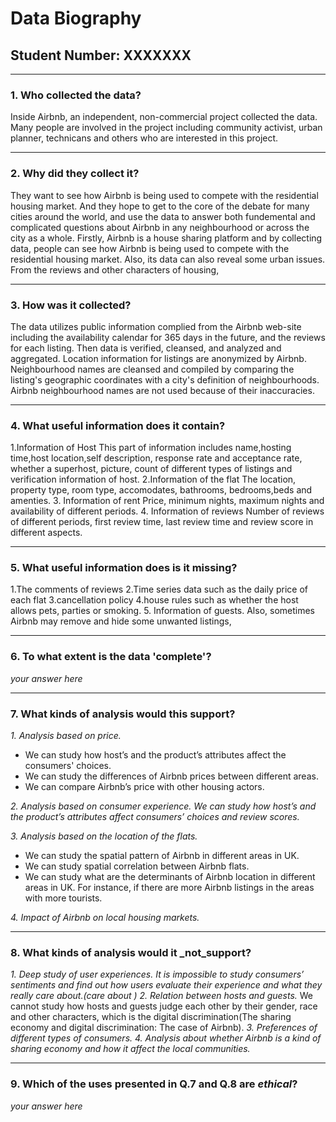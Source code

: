 # Data Biography

## Student Number: XXXXXXX

---

### 1. Who collected the data?

Inside Airbnb, an independent, non-commercial project collected the data. Many people are involved in the project including community activist, urban planner, technicans and others who are interested in this project.

---

### 2. Why did they collect it?

They want to see how Airbnb is being used to compete with the residential housing market. And they hope to get to the core of the debate for many cities around the world, and use the data to answer both fundemental and complicated questions about Airbnb in any neighbourhood or across the city as a whole.
Firstly, Airbnb is a house sharing platform and by collecting data, people can see how Airbnb is being used to compete with the residential housing market.
Also, its data can also reveal some urban issues. From the reviews and other characters of housing, 

---

### 3. How was it collected?

The data utilizes public information complied from the Airbnb web-site including the availability calendar for 365 days in the future, and the reviews for each listing.
Then data is verified, cleansed, and analyzed and aggregated. 
Location information for listings are anonymized by Airbnb. 
Neighbourhood names are cleansed and compiled by comparing the listing's geographic coordinates with a city's definition of neighbourhoods. Airbnb neighbourhood names are not used because of their inaccuracies.

---

### 4. What useful information does it contain?

1.Information of Host
This part of information includes name,hosting time,host location,self description, response rate and acceptance rate, whether a superhost, picture, count of different types of listings and verification information of host. 
2.Information of the flat
The location, property type, room type, accomodates, bathrooms, bedrooms,beds and amenties.
3. Information of rent
Price, minimum nights, maximum nights and availability of different periods.
4. Information of reviews
Number of reviews of different periods, first review time, last review time and review score in different aspects.


---

### 5. What useful information does is it missing?

1.The comments of reviews
2.Time series data such as the daily price of each flat
3.cancellation policy
4.house rules such as whether the host allows pets, parties or smoking.
5. Information of guests.
Also, sometimes Airbnb may remove and hide some unwanted listings, 

---

### 6. To what extent is the data 'complete'?

_your answer here_

---

### 7. What kinds of analysis would this support?

_1. Analysis based on price._
* We can study how host’s and the product’s attributes affect the consumers' choices.
* We can study the differences of Airbnb prices between different areas.
* We can compare Airbnb’s price with other housing actors.

_2. Analysis based on consumer experience. We can study how host’s and the product’s attributes affect consumers’ choices and review scores._

_3. Analysis based on the location of the flats._
* We can study the spatial pattern of Airbnb in different areas in UK.
* We can study spatial correlation between Airbnb flats.
* We can study what are the determinants of Airbnb location in different areas in UK. For instance, if there are more Airbnb listings in the areas with more tourists.

_4. Impact of Airbnb on local housing markets._

---

### 8. What kinds of analysis would it _not_support?

_1. Deep study of user experiences. It is impossible to study consumers’ sentiments and find out how users evaluate their experience and what they really care about.(care about )_
_2. Relation between hosts and guests._
We cannot study how hosts and guests judge each other by their gender, race and other characters, which is the digital discrimination(The sharing economy and digital discrimination: The case of Airbnb).
_3. Preferences of different types of consumers._
_4. Analysis about whether Airbnb is a kind of sharing economy and how it affect the local communities._

---

### 9. Which of the uses presented in Q.7 and Q.8 are _ethical_?

_your answer here_



